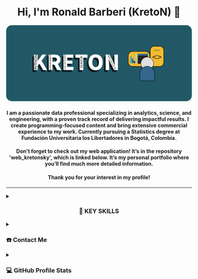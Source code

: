 <div align="center">
<h1 align="center">
  Hi, I'm Ronald Barberi (KretoN) 👋
</h1>
<p align="center">
  <img src="assets/banner_produccion_kreton_largo.png" alt="Portada personal" style="object-fit: cover; border-radius: 15px;">
</p>
<h4 align="center">
  I am a passionate data professional specializing in analytics, science, and engineering, with a proven track record of delivering impactful results. I create programming-focused content and bring extensive commercial experience to my work. Currently pursuing a Statistics degree at Fundación Universitaria los Libertadores in Bogotá, Colombia.
</h4>
<h4 align="center">
  Don't forget to check out my web application! It’s in the repository 'web_kretonsky', which is linked below. It’s my personal portfolio where you’ll find much more detailed information.
</h4>
<h4 align="center">
  Thank you for your   interest in my profile!
</h4>
</div>

-----
<details>
  <summary><h3 align="center">🧠 KEY SKILLS</h3></summary>
  <div>
    <h5 align="left">- R</h5>
    <h5 align="left">- Python</h5>
    <h5 align="left">- SQL</h5>
    <h5 align="left">- Erlang-C</h5>
    <h5 align="left">- Office</h5>
    <h5 align="left">- Power BI</h5>
  </div>
</details>

<details>
  <summary><h3 aling="center">☎️ Contact Me</h3></summary>
<div>
  <samp>
    <h2 align="center">You can reach me by:</h2>
    <p align="center">
      <br/>
      <a href="https://www.linkedin.com/in/ronald-eduardo-barberi-ria%C3%B1o-366a9b22b/" target="blank"><img align="center"
         src="https://img.shields.io/badge/linkedin-%231DA1F2.svg?style=for-the-badge&logo=linkedin&logoColor=white"
         alt="linkedin" height="30"/></a>
      <a href="mailto:tethor60@gmail.com" target="blank"><img align="center"
         src="https://img.shields.io/badge/gmail-EA4335.svg?style=for-the-badge&logo=gmail&logoColor=white"
         alt="gmail" height="30"/></a>
    </p>
    <p align="center">
      <a href="https://wa.me/+573204987683" target="blank"><img align="center"
         src="https://img.shields.io/badge/whatsapp-4B7F1.svg?style=for-the-badge&logo=whatsapp&logoColor=white"
         alt="whatsapp" height="30"/></a>
      <br>
    </p>
  </samp>
</div>
</details>

<details> 
  <summary><h3 aling="center">💻 GitHub Profile Stats</h3></summary>
  <div>
  <samp>
    <h2 align="center"> Github stats </h2>
      <br/>
    <details open>
      <summary><h3>Languages</h3></summary>
      <p align="center">
        <a href="https://github.com/ronaldbarberi/">
          <img src="https://github-readme-stats.vercel.app/api/top-langs/?username=ronaldbarberi&langs_count=6&theme=gruvbox&layout=compact&hide_border=true"
          alt="ronaldbarberi :: overall Top Langs" /></a>
      </p>
      <p align="center">
        <a href="https://github.com/ronaldbarberi/">
          <img width="45%" src="https://github-profile-summary-cards.vercel.app/api/cards/repos-per-language?username=ronaldbarberi&theme=gruvbox&layout=compact&hide_border=true"
          alt="ronaldbarberi :: Top Langs by repo" />
          <img width="45%" src="https://github-profile-summary-cards.vercel.app/api/cards/most-commit-language?username=ronaldbarberi&theme=gruvbox&layout=compact&hide_border=true"
          alt="ronaldbarberi :: Top Langs by commit" />
        </a>
      </p>
    </details>
    <details open>
      <summary><h3>Statistics</h3></summary>
      <p align="center">
        <a href="https://github.com/ronaldbarberi/">
          <img width="49.5%" src="https://github-readme-stats.vercel.app/api?username=ronaldbarberi&show_icons=true&theme=gruvbox&hide_border=true" />
          <img width="49.5%" src="https://github-readme-streak-stats.herokuapp.com/?user=ronaldbarberi&theme=gruvbox&hide_border=true" />
        </a>
      </p>
      <br>
    </details>
  </samp>
  </div>    
</details>
